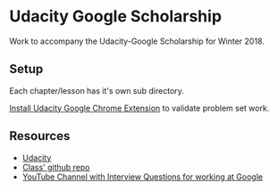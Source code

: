 
# Udacity Google Scholarship

Work to accompany the Udacity-Google Scholarship for Winter 2018.

## Setup 

Each chapter/lesson has it's own sub directory.

[Install Udacity Google Chrome Extension](https://chrome.google.com/webstore/detail/udacity-front-end-feedbac/melpgahbngpgnbhhccnopmlmpbmdaeoi/related) to validate problem set work.

## Resources

- [Udacity](https://www.udacity.com/)
- [Class' github repo](https://udacity.github.io/fend/)
- [YouTube Channel with Interview Questions for working at Google](https://www.youtube.com/watch?v=mElVGah7Epg)

